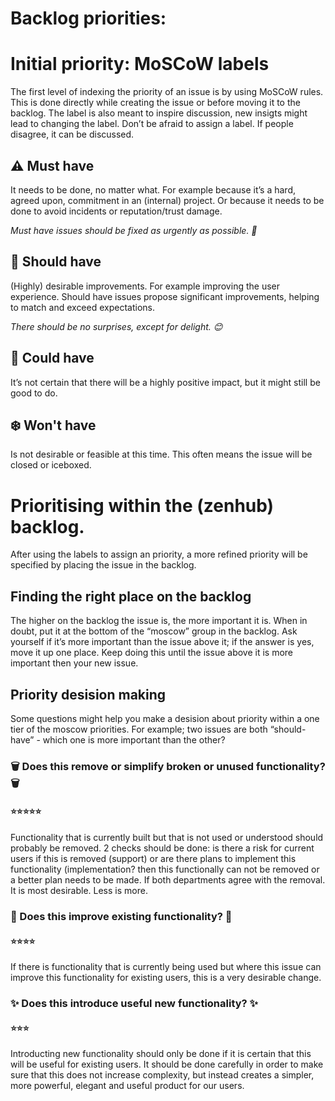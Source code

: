 # Backlog priorities:

# Initial priority: MoSCoW labels
The first level of indexing the priority of an issue is by using MoSCoW rules. This is done directly while creating the issue or before moving it to the backlog. The label is also meant to inspire discussion, new insigts might lead to changing the label. Don’t be afraid to assign a label. If people disagree, it can be discussed.

## ⚠ Must have
It needs to be done, no matter what. For example because it’s a hard, agreed upon, commitment in an (internal) project. Or because it needs to be done to avoid incidents or reputation/trust damage.

*Must have issues should be fixed as urgently as possible. 🚀*

## 👏 Should have
(Highly) desirable improvements. For example improving the user experience. Should have issues propose significant improvements, helping to match and exceed expectations.

*There should be no surprises, except for delight. 😊*

## 🤷 Could have
It’s not certain that there will be a highly positive impact, but it might still be good to do.

## ❄️ Won't have
Is not desirable or feasible at this time. This often means the issue will be closed or iceboxed.

# Prioritising within the (zenhub) backlog.
After using the labels to assign an priority, a more refined priority will be specified by placing the issue in the backlog. 

## Finding the right place on the backlog
The higher on the backlog the issue is, the more important it is. When in doubt, put it at the bottom of the “moscow” group in the backlog. Ask yourself if it’s more important than the issue above it; if the answer is yes, move it up one place. Keep doing this until the issue above it is more important then your new issue.

## Priority desision making
Some questions might help you make a desision about priority within a one tier of the moscow priorities. For example; two issues are both “should-have” - which one is more important than the other? 

### 🗑 Does this remove or simplify broken or unused functionality? 🗑
#### ⭐⭐⭐⭐⭐

Functionality that is currently built but that is not used or understood should probably be removed. 2 checks should be done: is there a risk for current users if this is removed (support) or are there plans to implement this functionality (implementation? then this functionally can not be removed or a better plan needs to be made. If both departments agree with the removal. It is most desirable. Less is more.

### 🧹 Does this improve existing functionality? 🧹
#### ⭐⭐⭐⭐

If there is functionality that is currently being used but where this issue can improve this functionality for existing users, this is a very desirable change.

### ✨ Does this introduce useful new functionality? ✨
#### ⭐⭐⭐

Introducting new functionality should only be done if it is certain that this will be useful for existing users. It should be done carefully in order to make sure that this does not increase complexity, but instead creates a simpler, more powerful, elegant and useful product for our users. 

